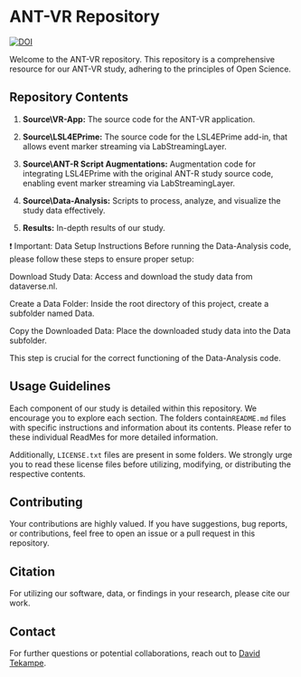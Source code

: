 # ANT-VR Repository

[![DOI](https://zenodo.org/badge/735096784.svg)](https://zenodo.org/doi/10.5281/zenodo.10644696)

Welcome to the ANT-VR repository. This repository is a comprehensive resource for our ANT-VR study, adhering to the principles of Open Science.

## Repository Contents

1. **Source\VR-App:** The source code for the ANT-VR application.

2. **Source\LSL4EPrime:** The source code for the LSL4EPrime add-in, that allows event marker streaming via LabStreamingLayer.

3. **Source\ANT-R Script Augmentations:** Augmentation code for integrating LSL4EPrime with the original ANT-R study source code, enabling event marker streaming via LabStreamingLayer.

4. **Source\Data-Analysis:** Scripts to process, analyze, and visualize the study data effectively.

5. **Results:** In-depth results of our study.

:exclamation: Important: Data Setup Instructions
Before running the Data-Analysis code, please follow these steps to ensure proper setup:

Download Study Data: Access and download the study data from dataverse.nl.

Create a Data Folder: Inside the root directory of this project, create a subfolder named Data.

Copy the Downloaded Data: Place the downloaded study data into the Data subfolder.

This step is crucial for the correct functioning of the Data-Analysis code.

## Usage Guidelines

Each component of our study is detailed within this repository. We encourage you to explore each section. The folders contain`README.md` files with specific instructions and information about its contents. Please refer to these individual ReadMes for more detailed information.

Additionally, `LICENSE.txt` files are present in some folders. We strongly urge you to read these license files before utilizing, modifying, or distributing the respective contents.

## Contributing

Your contributions are highly valued. If you have suggestions, bug reports, or contributions, feel free to open an issue or a pull request in this repository.

## Citation

For utilizing our software, data, or findings in your research, please cite our work.

## Contact

For further questions or potential collaborations, reach out to [David Tekampe](mailto:davidtekampe@icloud.com).
